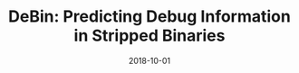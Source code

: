 ---
layout: post
title: "DeBin: Predicting Debug Information in Stripped Binaries"
date: 2018-10-01
categories: research
authors: "<u>Jingxuan He</u>, Pesho Ivanov, Petar Tsankov, Veselin Raychev, Martin Vechev"
venue: "ACM Conference on Computer and Communications Security (CCS)"
paper: pdfs/ccs18-debin.pdf
code: https://github.com/eth-sri/debin
talk: https://www.youtube.com/watch?v=x1x_KtS-5Hs
slides: pdfs/ccs18-debin-slides.pdf
---